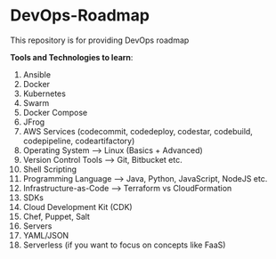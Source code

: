 # DevOps-Roadmap
This repository is for providing DevOps roadmap

**Tools and Technologies to learn**:

1. Ansible
2. Docker
3. Kubernetes
4. Swarm
5. Docker Compose
6. JFrog
7. AWS Services (codecommit, codedeploy, codestar, codebuild, codepipeline, codeartifactory)
8. Operating System --> Linux (Basics + Advanced)
9. Version Control Tools --> Git, Bitbucket etc.
10. Shell Scripting
11. Programming Language --> Java, Python, JavaScript, NodeJS etc.
12. Infrastructure-as-Code --> Terraform vs CloudFormation
13. SDKs
14. Cloud Development Kit (CDK)
15. Chef, Puppet, Salt
16. Servers
17. YAML/JSON
18. Serverless (if you want to focus on concepts like FaaS)
